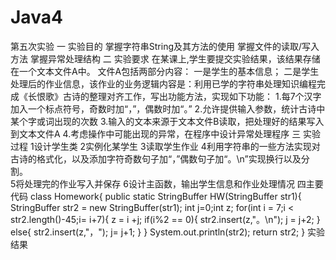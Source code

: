 # Java4
第五次实验
一 实验目的
掌握字符串String及其方法的使用
掌握文件的读取/写入方法
掌握异常处理结构
二 实验要求
在某课上,学生要提交实验结果，该结果存储在一个文本文件A中。
文件A包括两部分内容：
一是学生的基本信息；
二是学生处理后的作业信息，该作业的业务逻辑内容是：利用已学的字符串处理知识编程完成《长恨歌》古诗的整理对齐工作，写出功能方法，实现如下功能：
1.每7个汉字加入一个标点符号，奇数时加“，”，偶数时加“。”
2.允许提供输入参数，统计古诗中某个字或词出现的次数
3.输入的文本来源于文本文件B读取，把处理好的结果写入到文本文件A
4.考虑操作中可能出现的异常，在程序中设计异常处理程序
三 实验过程
1设计学生类
2实例化某学生
3读取学生作业
4利用字符串的一些方法实现对古诗的格式化，以及添加字符奇数句子加“，”偶数句子加“。\n”实现换行以及分割。  
5将处理完的作业写入并保存
6设计主函数，输出学生信息和作业处理情况
四主要代码
class Homework{
    public static StringBuffer HW(StringBuffer str1){
        StringBuffer str2 = new StringBuffer(str1);
        int j=0;int z;
        for(int i = 7;i < str2.length()-45;i= i+7){
            z = i +j;
            if(i%2 == 0){
                str2.insert(z,"。\n");
                j = j+2;
            }
            else{
                str2.insert(z,"，");
                j= j+1;
            }
        }
        System.out.println(str2);
        return str2;
    }
实验结果
